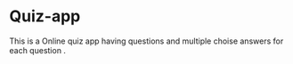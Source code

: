 # Quiz-app
This is a Online quiz app having questions and multiple choise answers for each question .
